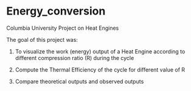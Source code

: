 # Energy_conversion
Columbia University Project on Heat Engines

The goal of this project was:

1. To visualize the work (energy) output of a Heat Engine according to different compression ratio (R) during the cycle

2. Compute the Thermal Efficiency of the cycle for different value of R

3. Compare theoretical outputs and observed outputs
